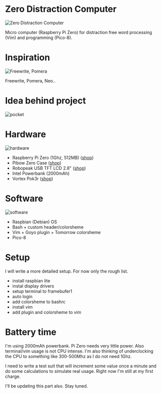 # Zero Distraction Computer
![Zero Distraction Computer](https://i.imgur.com/ZriISCf.jpg)

Micro computer (Raspberry Pi Zero) for distraction free word processing (Vim) and programming (Pico-8).

# Inspiration
![Freewrite, Pomera](https://i.imgur.com/rsKjq9S.jpg)

Freewrite, Pomera, Neo..

# Idea behind project
![pocket](https://i.imgur.com/lGlLPEE.jpg)

# Hardware
![hardware](http://i.imgur.com/BDGobki.jpg)

- Raspberry Pi Zero (1Ghz, 512MB) ([shop](https://thepihut.com/products/raspberry-pi-zero?variant=14062715972))
- Pibow Zero Case ([shop](https://thepihut.com/collections/raspberry-pi-cases/products/pibow-zero-case-for-raspberry-pi-zero))
- Robopeak USB TFT LCD 2.8" ([shop](https://www.amazon.com/RoboPeak-Display-Module-Raspberry-Pi-ALSRobot/dp/B00MHBDC2S))
- Intel Powerbank (2000mAh)
- Vortex Pok3r ([shop](https://www.amazon.com/Mechanical-Keyboard-Keycaps-Cherry-Mx-Blue/dp/B00W02J4DA/ref=sr_1_3?ie=UTF8&qid=1485376794&sr=8-3&keywords=Vortex+Pok3r))

# Software
![software](https://i.imgur.com/OeiJlRo.jpg)
- Raspbian (Debian) OS
- Bash + custom header/colorsheme
- Vim + Goyo plugin + Tomorrow colorsheme
- Pico-8


# Setup

I will write a more detailed setup. For now only the rough list.

- install raspbian lite
- instal display drivers
- setup terminal to framebufer1
- auto login
- add colorsheme to bashrc
- install vim
- add plugin and colorsheme to vim

# Battery time

I'm using 2000mAh powerbank. Pi Zero needs very little power. Also terminal/vim usage is not CPU intense. I'm also thinking of underclocking the CPU to something like 300-500Mhz as I do not need 1Ghz.

I need to write a test suit that will increment some value once a minute and do some calculations to simulate real usage. Right now I'm still at my first charge.

I'll be updating this part also. Stay tuned.
